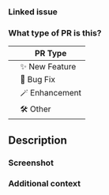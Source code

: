<!-- Thank you for contributing! -->

### Linked issue
<!-- Please mention an open issue number, such as #123. -->
<!-- When using the list style, the issue title will be displayed. -->



### What type of PR is this?
<!-- Please put an `X` on the left side (put all that apply). -->

||PR Type
|---|---------------
|   |✨ New Feature
|   |🐞 Bug Fix
|   |🪄 Enhancement
|   |🛠️ Other



Description
----------------------------------------
<!-- Please do not leave this blank. -->
<!-- This PR [adds/removes/fixes/replaces] the [feature/bug/etc]. -->



### Screenshot
<!-- Screenshots or a screen recording are required for visual changes. -->
<!-- If there are no visual changes, please remove this section. -->



### Additional context
<!-- Is there anything specific you'd like the reviewers to focus on? -->